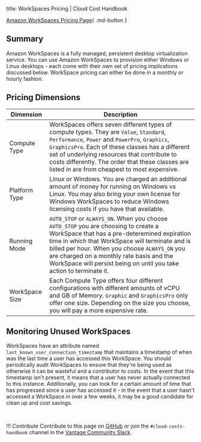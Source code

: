 title: WorkSpaces Pricing | Cloud Cost Handbook

[Amazon WorkSpaces Pricing Page](https://aws.amazon.com/workspaces/pricing){ .md-button }

## Summary

Amazon WorkSpaces is a fully managed, persistent desktop virtualization service. You can use Amazon WorkSpaces to provision either Windows or Linux desktops - each come with their own set of pricing implications discussed below. WorkSpace pricing can either be done in a monthly or hourly fashion. 

## Pricing Dimensions

|Dimension|Description|
|----|----|
|Compute Type| WorkSpaces offers seven different types of compute types. They are `Value`, `Standard`, `Performance`, `Power` and `PowerPro`, `Graphics`, `GraphicsPro`. Each of these classes has a different set of underlying resources that contribute to costs differently. The order that these classes are listed in are from cheapest to most expensive. |
|Platform Type| Linux or Windows. You are charged an additional amount of money for running on Windows vs Linux. You may also bring your own license for Windows WorkSpaces to reduce Windows licensing costs if you have that available. |
|Running Mode| `AUTO_STOP` or `ALWAYS_ON`. When you choose `AUTO_STOP` you are choosing to create a WorkSpace that has a pre-deteremined expiration time in which that WorkSpace will terminate and is billed per hour. When you choose `ALWAYS_ON` you are charged on a monthly rate basis and the WorkSpace will persist being on until you take action to terminate it.  |
|WorkSpace Size| Each Compute Type offers four different configurations with different amounts of vCPU and GB of Memory. `Graphic` and `GraphicsPro` only offer one size. Depending on the size you choose, you will pay a more expensive rate. |

## Monitoring Unused WorkSpaces

WorkSpaces have an attribute named `last_known_user_connection_timestamp` that maintains a timestamp of when was the last time a user has accessed this WorkSpace. You should periodically audit WorkSpaces to ensure that they're being used as otherwise it can be wasteful and a contributor to costs. In the event that this timestamp isn't present, it means that a user has never actually connected to this instance. Additionally, you can look for a certain amount of time that has progressed since a user has accessed it - in the event that a user hasn't accessed a WorkSpace in over a few weeks, it may be a good candidate for clean up and cost savings. 

<br />

!!! Contribute
    Contribute to this page on [GitHub](https://github.com/vantage-sh/handbook) or join the `#cloud-costs-handbook` channel in the [Vantage Community Slack](https://join.slack.com/t/vantagecommunity/shared_invite/zt-oey52myv-gq4AWRKkX25kjp1UGziPTw).